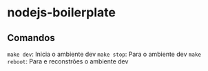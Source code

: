 # nodejs-boilerplate


## Comandos 

`make dev`: Inicia o ambiente dev
`make stop`: Para o ambiente dev
`make reboot`: Para e reconstrões o ambiente dev
